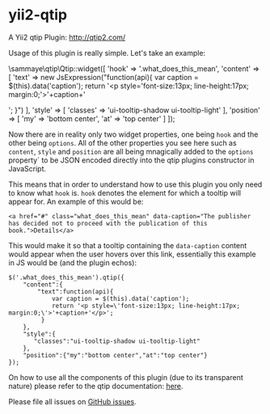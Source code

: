 yii2-qtip
=========

A Yii2 qtip Plugin: http://qtip2.com/

Usage of this plugin is really simple. Let's take an example:

\sammaye\qtip\Qtip::widget([
    'hook' => '.what_does_this_mean',
    'content' => [
        'text' => new JsExpression("function(api){
            var caption = $(this).data('caption');
            return '<p style=\'font-size:13px; line-height:17px; margin:0;\'>'+caption+'</p>';
        }")
    ],
    'style' => [ 'classes' => 'ui-tooltip-shadow ui-tooltip-light' ],
    'position' => [
        'my' => 'bottom center',
        'at' => 'top center'
    ]
]);

Now there are in reality only two widget properties, one being `hook` and the other being `options`. All of the other properties you see here such as `content`, `style` and `position` 
are all being mnagically added to the `options` property` to be JSON encoded directly into the qtip plugins constructor in JavaScript. 

This means that in order to understand how to use this plugin you only need to know what `hook` is. `hook` denotes the element for which a tooltip will appear for. An example of this 
would be:

    <a href="#" class="what_does_this_mean" data-caption="The publisher has decided not to proceed with the publication of this book.">Details</a>

This would make it so that a tooltip containing the `data-caption` content would appear when the user hovers over this link, essentially this example in JS would be (and the plugin echos):

    $('.what_does_this_mean').qtip({
        "content":{
            "text":function(api){
                var caption = $(this).data('caption');
                return '<p style=\'font-size:13px; line-height:17px; margin:0;\'>'+caption+'</p>';
             }
        },
        "style":{
           "classes":"ui-tooltip-shadow ui-tooltip-light"
        },
        "position":{"my":"bottom center","at":"top center"}
    });

On how to use all the components of this plugin (due to its transparent nature) please refer to the qtip documentation: [here](http://qtip2.com/api).

Please file all issues on [GitHub issues](https://github.com/Sammaye/yii2-qtip/issues).